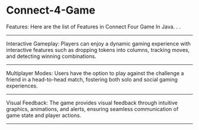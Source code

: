 # Connect-4-Game
Features: Here are the list of Features in Connect Four Game In Java.
.
.
_______________________________________________________________________________________________________________________________________________________________________________________
Interactive Gameplay: Players can enjoy a dynamic gaming experience with interactive features such as dropping tokens into columns, tracking moves, and detecting winning combinations.
_______________________________________________________________________________________________________________________________________________________________________________________
Multiplayer Modes: Users have the option to play against the challenge a friend in a head-to-head match, fostering both solo and social gaming experiences.
___________________________________________________________________________________________________________________________________________________________
Visual Feedback: The game provides visual feedback through intuitive graphics, animations, and alerts, ensuring seamless communication of game state and player actions.
________________________________________________________________________________________________________________________________________________________________________
